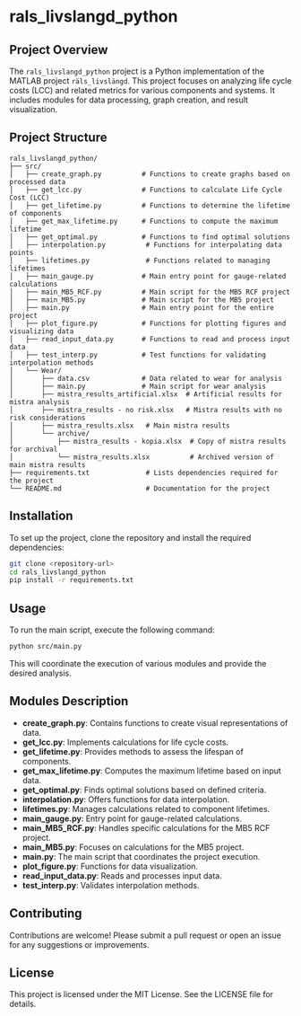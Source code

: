 # rals_livslangd_python

## Project Overview
The `rals_livslangd_python` project is a Python implementation of the MATLAB project `räls_livslängd`. This project focuses on analyzing life cycle costs (LCC) and related metrics for various components and systems. It includes modules for data processing, graph creation, and result visualization.

## Project Structure
```
rals_livslangd_python/
├── src/
│   ├── create_graph.py          # Functions to create graphs based on processed data
│   ├── get_lcc.py               # Functions to calculate Life Cycle Cost (LCC)
│   ├── get_lifetime.py          # Functions to determine the lifetime of components
│   ├── get_max_lifetime.py      # Functions to compute the maximum lifetime
│   ├── get_optimal.py           # Functions to find optimal solutions
│   ├── interpolation.py          # Functions for interpolating data points
│   ├── lifetimes.py              # Functions related to managing lifetimes
│   ├── main_gauge.py            # Main entry point for gauge-related calculations
│   ├── main_MB5_RCF.py          # Main script for the MB5 RCF project
│   ├── main_MB5.py              # Main script for the MB5 project
│   ├── main.py                  # Main entry point for the entire project
│   ├── plot_figure.py           # Functions for plotting figures and visualizing data
│   ├── read_input_data.py       # Functions to read and process input data
│   ├── test_interp.py           # Test functions for validating interpolation methods
│   └── Wear/
│       ├── data.csv             # Data related to wear for analysis
│       ├── main.py              # Main script for wear analysis
│       ├── mistra_results_artificial.xlsx  # Artificial results for mistra analysis
│       ├── mistra_results - no risk.xlsx   # Mistra results with no risk considerations
│       ├── mistra_results.xlsx   # Main mistra results
│       └── archive/
│           ├── mistra_results - kopia.xlsx  # Copy of mistra results for archival
│           └── mistra_results.xlsx          # Archived version of main mistra results
├── requirements.txt              # Lists dependencies required for the project
└── README.md                     # Documentation for the project
```

## Installation
To set up the project, clone the repository and install the required dependencies:

```bash
git clone <repository-url>
cd rals_livslangd_python
pip install -r requirements.txt
```

## Usage
To run the main script, execute the following command:

```bash
python src/main.py
```

This will coordinate the execution of various modules and provide the desired analysis.

## Modules Description
- **create_graph.py**: Contains functions to create visual representations of data.
- **get_lcc.py**: Implements calculations for life cycle costs.
- **get_lifetime.py**: Provides methods to assess the lifespan of components.
- **get_max_lifetime.py**: Computes the maximum lifetime based on input data.
- **get_optimal.py**: Finds optimal solutions based on defined criteria.
- **interpolation.py**: Offers functions for data interpolation.
- **lifetimes.py**: Manages calculations related to component lifetimes.
- **main_gauge.py**: Entry point for gauge-related calculations.
- **main_MB5_RCF.py**: Handles specific calculations for the MB5 RCF project.
- **main_MB5.py**: Focuses on calculations for the MB5 project.
- **main.py**: The main script that coordinates the project execution.
- **plot_figure.py**: Functions for data visualization.
- **read_input_data.py**: Reads and processes input data.
- **test_interp.py**: Validates interpolation methods.

## Contributing
Contributions are welcome! Please submit a pull request or open an issue for any suggestions or improvements.

## License
This project is licensed under the MIT License. See the LICENSE file for details.